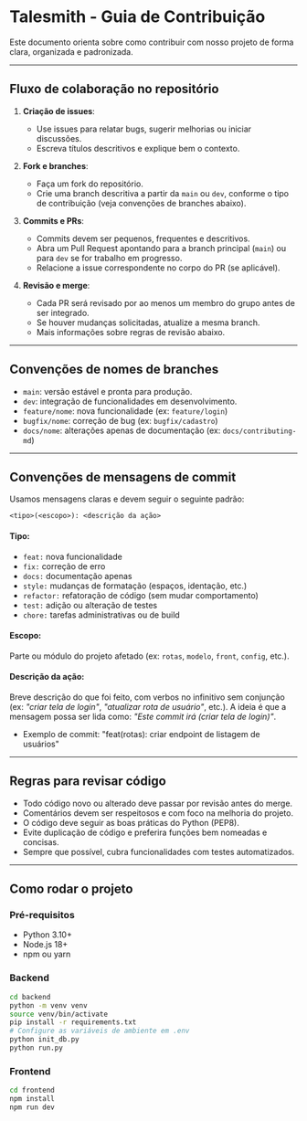 # Talesmith - Guia de Contribuição

Este documento orienta sobre como contribuir com nosso projeto de forma clara, organizada e padronizada.

---

## Fluxo de colaboração no repositório

1. **Criação de issues**:
   - Use issues para relatar bugs, sugerir melhorias ou iniciar discussões.
   - Escreva títulos descritivos e explique bem o contexto.

2. **Fork e branches**:
   - Faça um fork do repositório.
   - Crie uma branch descritiva a partir da `main` ou `dev`, conforme o tipo de contribuição (veja convenções de branches abaixo).

3. **Commits e PRs**:
   - Commits devem ser pequenos, frequentes e descritivos.
   - Abra um Pull Request apontando para a branch principal (`main`) ou para `dev` se for trabalho em progresso.
   - Relacione a issue correspondente no corpo do PR (se aplicável).

4. **Revisão e merge**:
   - Cada PR será revisado por ao menos um membro do grupo antes de ser integrado.
   - Se houver mudanças solicitadas, atualize a mesma branch.
   - Mais informações sobre regras de revisão abaixo.

---

## Convenções de nomes de branches

- `main`: versão estável e pronta para produção.
- `dev`: integração de funcionalidades em desenvolvimento.
- `feature/nome`: nova funcionalidade (ex: `feature/login`)
- `bugfix/nome`: correção de bug (ex: `bugfix/cadastro`)
- `docs/nome`: alterações apenas de documentação (ex: `docs/contributing-md`)

---

## Convenções de mensagens de commit

Usamos mensagens claras e devem seguir o seguinte padrão:

`<tipo>(<escopo>): <descrição da ação>`

####  Tipo:
- `feat:` nova funcionalidade
- `fix:` correção de erro
- `docs:` documentação apenas
- `style:` mudanças de formatação (espaços, identação, etc.)
- `refactor:` refatoração de código (sem mudar comportamento)
- `test:` adição ou alteração de testes
- `chore:` tarefas administrativas ou de build

#### Escopo: 
Parte ou módulo do projeto afetado (ex: `rotas`, `modelo`, `front`, `config`, etc.).

#### Descrição da ação:
Breve descrição do que foi feito, com verbos no infinitivo sem conjunção (ex: *"criar tela de login"*, *"atualizar rota de usuário"*, etc.). A ideia é que a mensagem possa ser lida como: *"Este commit irá (criar tela de login)"*.

- Exemplo de commit: "feat(rotas): criar endpoint de listagem de usuários"
---

## Regras para revisar código

- Todo código novo ou alterado deve passar por revisão antes do merge.
- Comentários devem ser respeitosos e com foco na melhoria do projeto.
- O código deve seguir as boas práticas do Python (PEP8).
- Evite duplicação de código e preferira funções bem nomeadas e concisas.
- Sempre que possível, cubra funcionalidades com testes automatizados.

---

## Como rodar o projeto

### Pré-requisitos

- Python 3.10+
- Node.js 18+
- npm ou yarn

### Backend

```bash
cd backend
python -m venv venv
source venv/bin/activate
pip install -r requirements.txt
# Configure as variáveis de ambiente em .env
python init_db.py
python run.py
```

### Frontend

```bash
cd frontend
npm install
npm run dev
```
